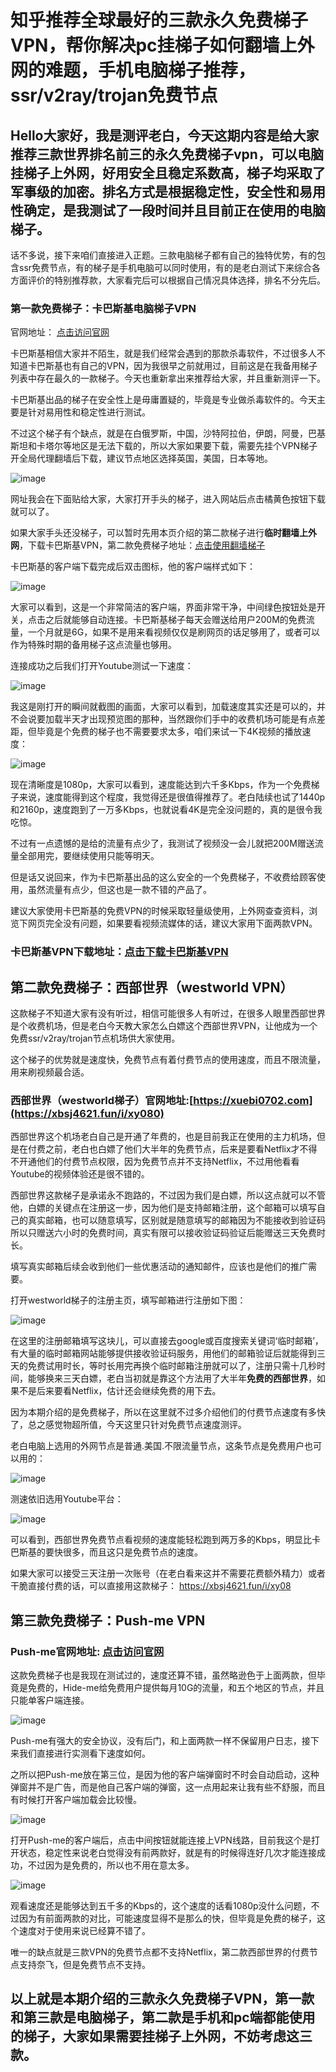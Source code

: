 # 知乎推荐全球最好的三款永久免费梯子VPN，帮你解决pc挂梯子如何翻墙上外网的难题，手机电脑梯子推荐，ssr/v2ray/trojan免费节点

## Hello大家好，我是测评老白，今天这期内容是给大家推荐三款世界排名前三的永久免费梯子vpn，可以电脑挂梯子上外网，好用安全且稳定系数高，梯子均采取了军事级的加密。排名方式是根据稳定性，安全性和易用性确定，是我测试了一段时间并且目前正在使用的电脑梯子。

话不多说，接下来咱们直接进入正题。三款电脑梯子都有自己的独特优势，有的包含ssr免费节点，有的梯子是手机电脑可以同时使用，有的是老白测试下来综合各方面评价的特别推荐款，大家看完后可以根据自己情况具体选择，排名不分先后。

### 第一款免费梯子：卡巴斯基电脑梯子VPN
官网地址： [点击访问官网](https://xbsj4621.fun/i/xy080)

卡巴斯基相信大家并不陌生，就是我们经常会遇到的那款杀毒软件，不过很多人不知道卡巴斯基也有自己的VPN，因为我很早之前就用过，目前这是在我备用梯子列表中存在最久的一款梯子。今天也重新拿出来推荐给大家，并且重新测评一下。

卡巴斯基出品的梯子在安全性上是毋庸置疑的，毕竟是专业做杀毒软件的。今天主要是针对易用性和稳定性进行测试。

不过这个梯子有个缺点，就是在白俄罗斯，中国，沙特阿拉伯，伊朗，阿曼，巴基斯坦和卡塔尔等地区是无法下载的，所以大家如果要下载，需要先挂个VPN梯子开全局代理翻墙后下载，建议节点地区选择英国，美国，日本等地。

![image](images/11.13.1.jpg)

网址我会在下面贴给大家，大家打开手头的梯子，进入网站后点击橘黄色按钮下载就可以了。

如果大家手头还没梯子，可以暂时先用本页介绍的第二款梯子进行**临时翻墙上外网**，下载卡巴斯基VPN，第二款免费梯子地址：[点击使用翻墙梯子](https://xbsj4621.fun/i/xy080)

卡巴斯基的客户端下载完成后双击图标，他的客户端样式如下：

![image](images/11.13.2.jpg)

大家可以看到，这是一个非常简洁的客户端，界面非常干净，中间绿色按钮处是开关，点击之后就能够自动连接。卡巴斯基梯子每天会赠送给用户200M的免费流量，一个月就是6G，如果不是用来看视频仅仅是刷网页的话足够用了，或者可以作为特殊时期的备用梯子这点流量也够用。

连接成功之后我们打开Youtube测试一下速度：

![image](images/11.13.3.jpg)

我这是刚打开的瞬间就截图的画面，大家可以看到，加载速度其实还是可以的，并不会说要加载半天才出现预览图的那种，当然跟你们手中的收费机场可能是有点差距，但毕竟是个免费的梯子也不需要要求太多，咱们来试一下4K视频的播放速度：

![image](images/11.13.4.jpg)

现在清晰度是1080p，大家可以看到，速度能达到六千多Kbps，作为一个免费梯子来说，速度能得到这个程度，我觉得还是很值得推荐了。老白陆续也试了1440p和2160p，速度跑到了一万多Kbps，也就说看4K是完全没问题的，真的是很令我吃惊。

不过有一点遗憾的是给的流量有点少了，我测试了视频没一会儿就把200M赠送流量全部用完，要继续使用只能等明天。

但是话又说回来，作为卡巴斯基出品的这么安全的一个免费梯子，不收费给顾客使用，虽然流量有点少，但这也是一款不错的产品了。

建议大家使用卡巴斯基的免费VPN的时候采取轻量级使用，上外网查查资料，浏览下网页完全没有问题，如果要看视频流媒体的话，建议大家用下面两款VPN。

### 卡巴斯基VPN下载地址：[点击下载卡巴斯基VPN](https://xuebi0702.com)

## 第二款免费梯子：西部世界（westworld VPN）

这款梯子不知道大家有没有听过，相信可能很多人有听过，在很多人眼里西部世界是个收费机场，但是老白今天教大家怎么白嫖这个西部世界VPN，让他成为一个免费ssr/v2ray/trojan节点机场供大家使用。

这个梯子的优势就是速度快，免费节点有着付费节点的使用速度，而且不限流量，用来刷视频最合适。

### 西部世界（westworld梯子）官网地址:[https://xuebi0702.com](https://xbsj4621.fun/i/xy080)

西部世界这个机场老白自己是开通了年费的，也是目前我正在使用的主力机场，但是在付费之前，老白也白嫖了他们大半年的免费节点，后来是要看Netflix才不得不开通他们的付费节点权限，因为免费节点并不支持Netflix，不过用他看看Youtube的视频体验还是很不错的。

西部世界这款梯子是承诺永不跑路的，不过因为我们是白嫖，所以这点就可以不管他，白嫖的关键点在注册这一步，因为他们是支持邮箱注册，这个邮箱可以填写自己的真实邮箱，也可以随意填写，区别就是随意填写的邮箱因为不能接收到验证码所以只赠送六小时的免费时间，真实有限可以接收验证码验证后能赠送三天免费时长。

填写真实邮箱后续会收到他们一些优惠活动的通知邮件，应该也是他们的推广需要。

打开westworld梯子的注册主页，填写邮箱进行注册如下图：

![image](images/11.13.5.jpg)

在这里的注册邮箱填写这块儿，可以直接去google或百度搜索关键词‘临时邮箱’，有大量的临时邮箱网站能够提供接收验证码服务，用他们的邮箱验证后就能得到三天的免费试用时长，等时长用完再换个临时邮箱注册就可以了，注册只需十几秒时间，能够换来三天白嫖，老白当初就是靠这个方法用了大半年**免费的西部世界**，如果不是后来要看Netflix，估计还会继续免费的用下去。

因为本期介绍的是免费梯子，所以在这里就不过多介绍他们的付费节点速度有多快了，总之感觉物超所值，今天这里只针对免费节点速度测评。

老白电脑上选用的外网节点是普通.美国.不限流量节点，这条节点是免费用户也可以用的：

![image](images/11.13.6.jpg)

测速依旧选用Youtube平台：

![image](images/11.13.7.jpg)

可以看到，西部世界免费节点看视频的速度能轻松跑到两万多的Kbps，明显比卡巴斯基的要快很多，而且这只是免费节点的速度。

如果大家可以接受三天注册一次账号（在老白看来这并不需要花费额外精力）或者干脆直接付费的话，可以直接用这款梯子： https://xbsj4621.fun/i/xy08

## 第三款免费梯子：Push-me VPN
### Push-me官网地址: [点击访问官网](https://xuebispeed.com/)
这款免费梯子也是我现在测试过的，速度还算不错，虽然略逊色于上面两款，但毕竟是免费的，Hide-me给免费用户提供每月10G的流量，和五个地区的节点，并且只能单客户端连接。

![image](images/11.13.8.jpg)

Push-me有强大的安全协议，没有后门，和上面两款一样不保留用户日志，接下来我们直接进行实测看下速度如何。

之所以把Push-me放在第三位，是因为他的客户端弹窗时不时会自动启动，这种弹窗并不是广告，而是他自己客户端的弹窗，这一点用起来让我有些不舒服，而且有时候打开客户端加载会比较慢。

![image](images/11.13.9.jpg)

打开Push-me的客户端后，点击中间按钮就能连接上VPN线路，目前我这个是打开状态，稳定性来说老白觉得没有前两款好，就是有的时候得连好几次才能连接成功，不过因为是免费的，所以也不用在意太多。

![image](images/11.13.10.jpg)

观看速度还是能够达到五千多的Kbps的，这个速度的话看1080p没什么问题，不过因为有前面两款的对比，可能速度显得不是那么的快，但毕竟是免费的梯子，这个速度对于使用来说已经算不错了。

唯一的缺点就是三款VPN的免费节点都不支持Netflix，第二款西部世界的付费节点支持奈飞，但是免费节点不支持。

## 以上就是本期介绍的三款永久免费梯子VPN，第一款和第三款是电脑梯子，第二款是手机和pc端都能使用的梯子，大家如果需要挂梯子上外网，不妨考虑这三款。
